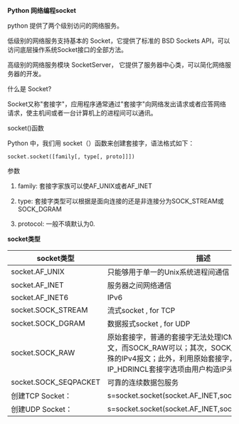 **Python 网络编程socket**

python 提供了两个级别访问的网络服务。

低级别的网络服务支持基本的 Socket，它提供了标准的 BSD Sockets API，可以访问底层操作系统Socket接口的全部方法。

高级别的网络服务模块 SocketServer， 它提供了服务器中心类，可以简化网络服务器的开发。

什么是 Socket?

Socket又称"套接字"，应用程序通常通过"套接字"向网络发出请求或者应答网络请求，使主机间或者一台计算机上的进程间可以通讯。

socket\(\)函数

Python 中，我们用 socket（）函数来创建套接字，语法格式如下：

`socket.socket([family[, type[, proto]]])`

参数



1. family: 套接字家族可以使AF\_UNIX或者AF\_INET

2. type: 套接字类型可以根据是面向连接的还是非连接分为SOCK\_STREAM或SOCK\_DGRAM

3. protocol: 一般不填默认为0.

**socket类型**

|socket类型| 描述|
|-|-|
|socket.AF_UNIX|只能够用于单一的Unix系统进程间通信|
|socket.AF_INET|服务器之间网络通信|
|socket.AF_INET6|IPv6|
|socket.SOCK_STREAM|流式socket , for TCP|
|socket.SOCK_DGRAM|数据报式socket , for UDP|
|socket.SOCK_RAW|原始套接字，普通的套接字无法处理ICMP、IGMP等网络报文，而SOCK_RAW可以；其次，SOCK_RAW也可以处理特殊的IPv4报文；此外，利用原始套接字，可以通过IP_HDRINCL套接字选项由用户构造IP头。|
|socket.SOCK_SEQPACKET|可靠的连续数据包服务|
|创建TCP Socket：|s=socket.socket(socket.AF_INET,socket.SOCK_STREAM)|
|创建UDP Socket：|s=socket.socket(socket.AF_INET,socket.SOCK_DGRAM)|





